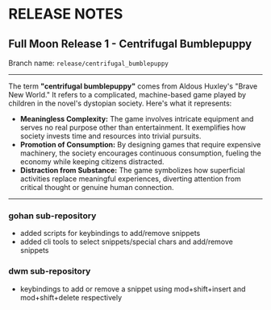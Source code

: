 # RELEASE NOTES

## Full Moon Release 1 - Centrifugal Bumblepuppy

Branch name: `release/centrifugal_bumblepuppy` 

---

The term **"centrifugal bumblepuppy"** comes from Aldous Huxley's "Brave New World." It refers to a complicated, machine-based game played by children in the novel's dystopian society. Here's what it represents:

- **Meaningless Complexity:** The game involves intricate equipment and serves no real purpose other than entertainment. It exemplifies how society invests time and resources into trivial pursuits.
- **Promotion of Consumption:** By designing games that require expensive machinery, the society encourages continuous consumption, fueling the economy while keeping citizens distracted.
- **Distraction from Substance:** The game symbolizes how superficial activities replace meaningful experiences, diverting attention from critical thought or genuine human connection.

---

### gohan sub-repository

- added scripts for keybindings to add/remove snippets
- added cli tools to select snippets/special chars and add/remove snippets

### dwm sub-repository

- keybindings to add or remove a snippet using mod+shift+insert and mod+shift+delete respectively

